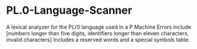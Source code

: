 # PL.0-Language-Scanner
A lexical analyzer for the PL/0 language used in a P Machine
Errors include [numbers longer than five digits, identifiers longer than eleven characters, invalid characters]
Includes a reserved words and a special symbols table.
